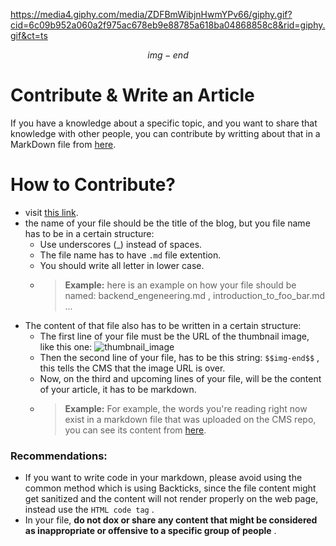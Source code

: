https://media4.giphy.com/media/ZDFBmWibjnHwmYPv66/giphy.gif?cid=6c09b952a060a2f975ac678eb9e88785a618ba04868858c8&rid=giphy.gif&ct=ts

$$img-end$$

# Contribute & Write an Article

If you have a knowledge about a specific topic, and you want to share that knowledge with other people, you can contribute by writting about that in a MarkDown file from [here](https://github.com/ch33kaboo/alphabit-CMS-test/new/main/blog).

# How to Contribute?

* visit [this link](https://github.com/ch33kaboo/alphabit-CMS-test/new/main/blog).
* the name of your file should be the title of the blog, but you file name has to be in a certain structure:
  * Use underscores (_) instead of spaces.
  * The file name has to have `.md` file extention.
  * You should write all letter in lower case.
  * > **Example:** here is an example on how your file should be named: backend_engeneering.md , introduction_to_foo_bar.md ...
* The content of that file also has to be written in a certain structure:
  * The first line of your file must be the URL of the thumbnail image, like this one: ![thumbnail_image](https://i.postimg.cc/W3vc6TGg/thumbnail.png)
  * Then the second line of your file, has to be this string: `$$img-end$$` , this tells the CMS that the image URL is over.
  * Now, on the third and upcoming lines of your file, will be the content of your article, it has to be markdown.
  * > **Example:** For example, the words you're reading right now exist in a markdown file that was uploaded on the CMS repo, you can see its content from [here](https://raw.githubusercontent.com/ch33kaboo/alphabit-CMS-test/main/blog/Important%2C_please_read!.md).

### Recommendations:
* If you want to write code in your markdown, please avoid using the common method which is using Backticks, since the file content might get sanitized and the content will not render properly on the web page, instead use the `HTML code tag` .
* In your file, **do not dox or share any content that might be considered as inappropriate or offensive to a specific group of people** .
